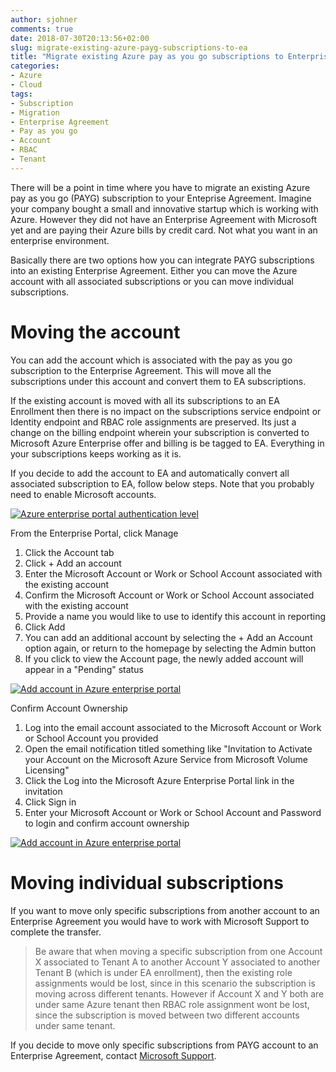```yaml
---
author: sjohner
comments: true
date: 2018-07-30T20:13:56+02:00
slug: migrate-existing-azure-payg-subscriptions-to-ea
title: "Migrate existing Azure pay as you go subscriptions to Enterprise Agreement"
categories:
- Azure
- Cloud
tags:
- Subscription
- Migration
- Enterprise Agreement
- Pay as you go
- Account
- RBAC
- Tenant
---
```


There will be a point in time where you have to migrate an existing Azure pay as you go (PAYG) subscription to your Enteprise Agreement. Imagine your company bought a small and innovative startup which is working with Azure. However they did not have an Enterprise Agreement with Microsoft yet and are paying their Azure bills by credit card. Not what you want in an enterprise environment.

Basically there are two options how you can integrate PAYG subscriptions into an existing Enterprise Agreement. Either you can move the Azure account with all associated subscriptions or you can move individual subscriptions.

# Moving the account

You can add the account which is associated with the pay as you go subscription to the Enterprise Agreement. This will move all the subscriptions under this account and convert them to EA subscriptions.

If the existing account is moved with all its subscriptions to an EA Enrollment then there is no impact on the subscriptions service endpoint or Identity endpoint and RBAC role assignments are preserved. Its just a change on the billing endpoint wherein your subscription is converted to Microsoft Azure Enterprise offer and billing is be tagged to EA. Everything in your subscriptions keeps working as it is.

If you decide to add the account to EA and automatically convert all associated subscription to EA, follow below steps. Note that you probably need to enable Microsoft accounts.

[![Azure enterprise portal authentication level](/images/ea-portal-enrollment-authlevel.png)](/images/ea-portal-enrollment-authlevel.png)

From the Enterprise Portal, click Manage

1. Click the Account tab
2. Click + Add an account
3. Enter the Microsoft Account or Work or School Account associated with the existing account
4. Confirm the Microsoft Account or Work or School Account associated with the existing account
5. Provide a name you would like to use to identify this account in reporting
6. Click Add
7. You can add an additional account by selecting the + Add an Account option again, or return to the homepage by selecting the Admin button
8. If you click to view the Account page, the newly added account will appear in a "Pending" status

[![Add account in Azure enterprise portal](/images/ea-portal-add-account.png)](/images/ea-portal-add-account.png)

Confirm Account Ownership

1. Log into the email account associated to the Microsoft Account or Work or School Account you provided
2. Open the email notification titled something like "Invitation to Activate your Account on the Microsoft Azure Service from Microsoft Volume Licensing"
3. Click the Log into the Microsoft Azure Enterprise Portal link in the invitation
4. Click Sign in
5. Enter your Microsoft Account or Work or School Account and Password to login and confirm account ownership

[![Add account in Azure enterprise portal](/images/email-activate-ea-account.png)](/images/email-activate-ea-account.png)

# Moving individual subscriptions

If you want to move only specific subscriptions from another account to an Enterprise Agreement you would have to work with Microsoft Support to complete the transfer.

>Be aware that when moving a specific subscription from one Account X associated to Tenant A to another Account Y associated to another Tenant B (which is under EA enrollment), then the existing role assignments would be lost, since in this scenario the subscription is moving across different tenants.
However if Account X and Y both are under same Azure tenant then RBAC role assignment wont be lost, since the subscription is moved between two different accounts under same tenant.

If you decide to move only specific subscriptions from  PAYG account to an Enterprise Agreement, contact [Microsoft Support]().